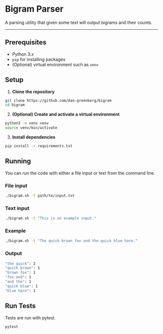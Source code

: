 # Bigram Parser

A parsing utility that given some text will output bigrams and their counts.

---

## Prerequisites

- Python 3.x
- `pip` for installing packages
- (Optional) virtual environment such as `venv`

## Setup

1. **Clone the repository**

```bash
git clone https://github.com/dan-greenberg/bigram
cd bigram
```

2. **(Optional) Create and activate a virtual environment**
```bash
python3 -m venv venv
source venv/bin/activate
```

3. **Install dependencies**
```bash
pip install -r requirements.txt
```

## Running

You can run the code with either a file input or text from the command line.

### File input
```bash
./bigram.sh -f path/to/input.txt
```

### Text input
```bash
./bigram.sh -t "This is an example input."
```

### Example
```bash
./bigram.sh -t "The quick brown fox and the quick blue hare."
```

### Output
```bash
"the quick": 2
"quick brown": 1
"brown fox": 1
"fox and": 1
"and the": 1
"quick blue": 1
"blue hare": 1
```

## Run Tests

Tests are run with pytest.

```bash
pytest
```

